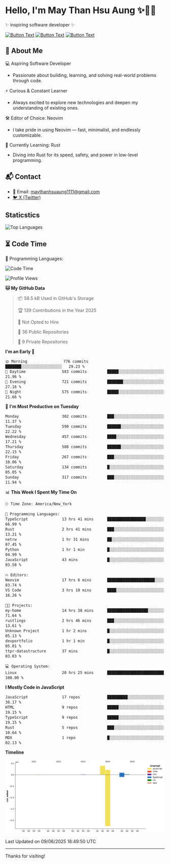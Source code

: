 # Hello, I'm May Than Hsu Aung ✨👱‍♀️
✨ inspiring software developer ✨

[![Button Text](https://img.shields.io/badge/Linked%20In-blue?style=for-the-badge)](https://www.linkedin.com/in/maythanhsu/)
[![Button Text](https://img.shields.io/badge/My%20Portfolio-pink?style=for-the-badge)](https://mayshecodes.vercel.app)
[![Button Text](https://img.shields.io/badge/Github-black?style=for-the-badge)](https://github.com/maythanhsuaung0-0)

## 👋 About Me

  💻 Aspiring Software Developer
  - Passionate about building, learning, and solving real-world problems through code.

  ⚡ Curious & Constant Learner
  - Always excited to explore new technologies and deepen my understanding of existing ones.

  🛠️ Editor of Choice: Neovim
  - I take pride in using Neovim — fast, minimalist, and endlessly customizable.

  🦀 Currently Learning: Rust
  - Diving into Rust for its speed, safety, and power in low-level programming.
    
## 📬 Contact
- 📧 Email: maythanhsuaung1111@gmail.com
- [🐦 X (Twitter)](https://x.com/@shizuko042k)
  
## Staticstics

![Top Languages](https://github-readme-stats.vercel.app/api/top-langs/?username=maythanhsuaung0-0&layout=compact&theme=tokyonight)

## ⏳ Code Time


💬 Programming Languages: 
<!--START_SECTION:waka-->
![Code Time](http://img.shields.io/badge/Code%20Time-179%20hrs%2031%20mins-blue)

![Profile Views](http://img.shields.io/badge/Profile%20Views-51-blue)

**🐱 My GitHub Data** 

> 📦 58.5 kB Used in GitHub's Storage 
 > 
> 🏆 139 Contributions in the Year 2025
 > 
> 🚫 Not Opted to Hire
 > 
> 📜 36 Public Repositories 
 > 
> 🔑 9 Private Repositories 
 > 
**I'm an Early 🐤** 

```text
🌞 Morning                776 commits         ███████░░░░░░░░░░░░░░░░░░   29.23 % 
🌆 Daytime                583 commits         █████░░░░░░░░░░░░░░░░░░░░   21.96 % 
🌃 Evening                721 commits         ███████░░░░░░░░░░░░░░░░░░   27.16 % 
🌙 Night                  575 commits         █████░░░░░░░░░░░░░░░░░░░░   21.66 % 
```
📅 **I'm Most Productive on Tuesday** 

```text
Monday                   302 commits         ███░░░░░░░░░░░░░░░░░░░░░░   11.37 % 
Tuesday                  590 commits         ██████░░░░░░░░░░░░░░░░░░░   22.22 % 
Wednesday                457 commits         ████░░░░░░░░░░░░░░░░░░░░░   17.21 % 
Thursday                 588 commits         ██████░░░░░░░░░░░░░░░░░░░   22.15 % 
Friday                   267 commits         ███░░░░░░░░░░░░░░░░░░░░░░   10.06 % 
Saturday                 134 commits         █░░░░░░░░░░░░░░░░░░░░░░░░   05.05 % 
Sunday                   317 commits         ███░░░░░░░░░░░░░░░░░░░░░░   11.94 % 
```


📊 **This Week I Spent My Time On** 

```text
🕑︎ Time Zone: America/New_York

💬 Programming Languages: 
TypeScript               13 hrs 41 mins      █████████████████░░░░░░░░   66.99 % 
Rust                     2 hrs 41 mins       ███░░░░░░░░░░░░░░░░░░░░░░   13.21 % 
netrw                    1 hr 31 mins        ██░░░░░░░░░░░░░░░░░░░░░░░   07.45 % 
Python                   1 hr 1 min          █░░░░░░░░░░░░░░░░░░░░░░░░   04.99 % 
JavaScript               43 mins             █░░░░░░░░░░░░░░░░░░░░░░░░   03.58 % 

🔥 Editors: 
Neovim                   17 hrs 6 mins       █████████████████████░░░░   83.74 % 
VS Code                  3 hrs 19 mins       ████░░░░░░░░░░░░░░░░░░░░░   16.26 % 

🐱‍💻 Projects: 
my-home                  14 hrs 38 mins      ██████████████████░░░░░░░   71.64 % 
rustlings                2 hrs 46 mins       ███░░░░░░░░░░░░░░░░░░░░░░   13.61 % 
Unknown Project          1 hr 2 mins         █░░░░░░░░░░░░░░░░░░░░░░░░   05.13 % 
devportfolio             1 hr 1 min          █░░░░░░░░░░░░░░░░░░░░░░░░   05.01 % 
ttpr-datastructure       37 mins             █░░░░░░░░░░░░░░░░░░░░░░░░   03.03 % 

💻 Operating System: 
Linux                    20 hrs 25 mins      █████████████████████████   100.00 % 
```

**I Mostly Code in JavaScript** 

```text
JavaScript               17 repos            █████████░░░░░░░░░░░░░░░░   36.17 % 
HTML                     9 repos             █████░░░░░░░░░░░░░░░░░░░░   19.15 % 
TypeScript               9 repos             █████░░░░░░░░░░░░░░░░░░░░   19.15 % 
Rust                     5 repos             ███░░░░░░░░░░░░░░░░░░░░░░   10.64 % 
MDX                      1 repo              █░░░░░░░░░░░░░░░░░░░░░░░░   02.13 % 
```



**Timeline**

![Lines of Code chart](https://raw.githubusercontent.com/maythanhsuaung0-0/maythanhsuaung0-0/main/assets/bar_graph.png)


 Last Updated on 09/06/2025 18:49:50 UTC
<!--END_SECTION:waka-->


-----

Thanks for visiting!
